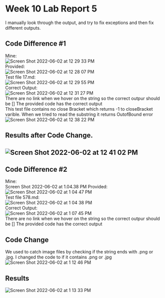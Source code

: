 # Week 10 Lab Report 5 
I manually look through the output, and try to fix exceptions and then fix different outputs.
## Code Difference #1
Mine:  
![Screen Shot 2022-06-02 at 12 29 33 PM](https://user-images.githubusercontent.com/98373624/171723091-a4a502a9-409b-4eba-ac96-c85cf3b74f3f.png)  
Provided:  
![Screen Shot 2022-06-02 at 12 28 07 PM](https://user-images.githubusercontent.com/98373624/171723100-e655cd9b-8699-41fc-9bef-53f6cc19ce5c.png)  
Test file 17.md:  
![Screen Shot 2022-06-02 at 12 29 55 PM](https://user-images.githubusercontent.com/98373624/171723109-d380b519-3c2b-45cc-9526-14c72cda965d.png)   
Correct Output:  
![Screen Shot 2022-06-02 at 12 31 27 PM](https://user-images.githubusercontent.com/98373624/171723278-6d9444a8-6d93-44f4-9e26-b1572bc2cc73.png)  
There are no link when we hover on the string so the correct outpur should be []
The provided code has the correct output  
This test file contains no close Bracket which returns -1 to closeBracket varible. 
When we tried to read the substring it returns OutofBound error  
![Screen Shot 2022-06-02 at 12 38 22 PM](https://user-images.githubusercontent.com/98373624/171724875-ad5318fe-f3aa-41a6-9a0b-29dd35367190.png)
## Results after Code Change. 
![Screen Shot 2022-06-02 at 12 41 02 PM](https://user-images.githubusercontent.com/98373624/171724884-a4450ac2-2cd9-42e9-9dbe-91d4930328c4.png)
--------
## Code Difference #2
Mine:   
Screen Shot 2022-06-02 at 1.04.38 PM
Provided:   
![Screen Shot 2022-06-02 at 1 04 47 PM](https://user-images.githubusercontent.com/98373624/171728738-124ac584-33bc-4509-8d3a-caab81f3b148.png)  
Test file 578.md:  
![Screen Shot 2022-06-02 at 1 04 38 PM](https://user-images.githubusercontent.com/98373624/171729063-f6802d74-e956-4ddf-9f52-3dbe2afd93cf.png)  
Correct Output:  
![Screen Shot 2022-06-02 at 1 07 45 PM](https://user-images.githubusercontent.com/98373624/171729116-b64bc3f8-b2ae-4698-ab83-9ff0a5d548b0.png)  
There are no link when we hover on the string so the correct outpur should be []
The provided code has the correct output  
## Code Change 
We used to catch image files by checking if the string ends with .png or .jpg. 
I changed the code to if it contains .png or .jpg  
![Screen Shot 2022-06-02 at 1 12 46 PM](https://user-images.githubusercontent.com/98373624/171730110-ea219036-433e-4eb8-a281-728f399f2c1e.png)
## Results  
![Screen Shot 2022-06-02 at 1 13 33 PM](https://user-images.githubusercontent.com/98373624/171730154-aca1be05-979e-4986-8583-0c018b07de84.png)
